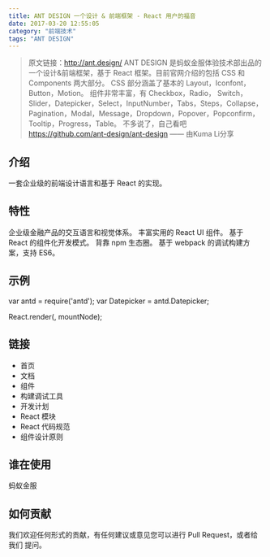 ```yaml
---
title: ANT DESIGN 一个设计 & 前端框架 - React 用户的福音
date: 2017-03-20 12:55:05
category: "前端技术"
tags: "ANT DESIGN"
---
```

> 原文链接：http://ant.design/
ANT DESIGN 是蚂蚁金服体验技术部出品的一个设计&前端框架，基于 React 框架。目前官网介绍的包括 CSS 和 Components 两大部分。 CSS 部分涵盖了基本的 Layout，Iconfont，Button，Motion。 组件非常丰富，有 Checkbox，Radio， Switch，Slider，Datepicker，Select，InputNumber，Tabs，Steps，Collapse，Pagination，Modal，Message，Dropdown，Popover，Popconfirm，Tooltip，Progress，Table。 不多说了，自己看吧 https://github.com/ant-design/ant-design —— 由Kuma Li分享

## 介绍
一套企业级的前端设计语言和基于 React 的实现。

## 特性

企业级金融产品的交互语言和视觉体系。
丰富实用的 React UI 组件。
基于 React 的组件化开发模式。
背靠 npm 生态圈。
基于 webpack 的调试构建方案，支持 ES6。


## 示例

var antd = require('antd');
var Datepicker = antd.Datepicker;

React.render(, mountNode);

## 链接

* 首页
* 文档
* 组件
* 构建调试工具
* 开发计划
* React 模块
* React 代码规范
* 组件设计原则

## 谁在使用

蚂蚁金服


## 如何贡献

我们欢迎任何形式的贡献，有任何建议或意见您可以进行 Pull Request，或者给我们 提问。